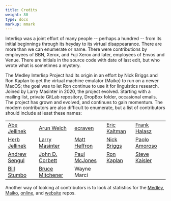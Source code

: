 ```yaml
---
title: Credits
weight: 80
type: docs
markup: mmark
---
```


Interlisp was a joint effort of many people -- perhaps a hundred -- from its initial beginnings through its heyday to its virtual disappearance. There are more than we can enumerate or name. There were contributions by employees of BBN, Xerox, and Fuji Xerox and later, employees of Envos and Venue. There are initials in the source code with date of last edit, but who wrote what is sometimes a mystery.

<!-- We do have a list of those we remember who are no longer with us [In Memoriam](/medley/history/in-memoriam). -->

The Medley Interlisp Project had its origin in an effort by Nick Briggs and Ron Kaplan to get the virtual machine emulator (Maiko) to run on a newer MacOS; the goal was to let Ron continue to use it for linguistics research. Joined by Larry Masinter in 2020, the project evolved. Starting with a mailing list, private GitLab repository, DropBox folder, occasional emails. The project has grown and evolved, and continues to gain momentum. The modern contributors are also difficult to enumerate, but a list of contributors should include at least these names:

<!-- Larry Masinter, Ron Kaplan, Nick Briggs, Frank Halasz, Herb Jellinek, Steve Kaisler, Wayne Marci, Paul McJones, Bruce Mitchener, John Cowan, Arun Welch, Michele Denber, Blake McBride, Abe Jellinek, Bill Stumbo, Matt Heffron, Eric Kaltman, Paolo Amoroso, Andrew Sengul, and pseudonymous ecraven and devhwala. -->

<div class="credits-table">
  <table>
    <tr>
      <td><a href="https://github.com/AbeJellinek">Abe Jellinek</a></td>
      <td><a href="https://github.com/Anzus">Arun Welch</a></td>
      <td><a href="https://github.com/ecraven">ecraven</a></td>
      <td><a href="https://github.com/ekaltman">Eric Kaltman</a></td>
      <td><a href="https://github.com/fghalasz">Frank Halasz</a></td>
    </tr>
    <tr>
      <td><a href="https://github.com/hjellinek">Herb Jellinek</a></td>
      <td><a href="https://github.com/masinter">Larry Masinter</a></td>
      <td><a href="https://github.com/MattHeffron">Matt Heffron</a></td>
      <td><a href="https://github.com/nbriggs">Nick Briggs</a></td>
      <td><a href="https://github.com/pamoroso">Paolo Amoroso</a></td>
    </tr>
    <tr>
      <td><a href="https://github.com/phantomics">Andrew Sengul</a></td>
      <td><a href="https://github.com/pictographer">John D. Corbett</a></td>
      <td><a href="https://github.com/pmcjones">Paul McJones</a></td>
      <td><a href="https://en.wikipedia.org/wiki/Ronald_Kaplan">Ron Kaplan</a></td>
      <td><a href="https://github.com/skaisler1">Steve Kaisler</a></td>
    </tr>
    <tr>
      <td><a href="https://github.com/stumbo">Bill Stumbo</a></td>
      <td><a href="https://github.com/waywardmonkeys">Bruce Mitchener</a></td>
      <td>Wayne Marci</td>
      <td></td>
      <td></td>
    </tr>
  </table>
</div>

Another way of looking at contributors is to look at statistics for the [Medley](https://github.com/Interlisp/medley/graphs/contributors), [Maiko](https://github.com/Interlisp/maiko/graphs/contributors), [online](https::/github.com/Interlisp/online/graphs/contributors), and [website](https://github.com/Interlisp/Interlisp/Interlisp.github.io/graphs/contributors) repos.